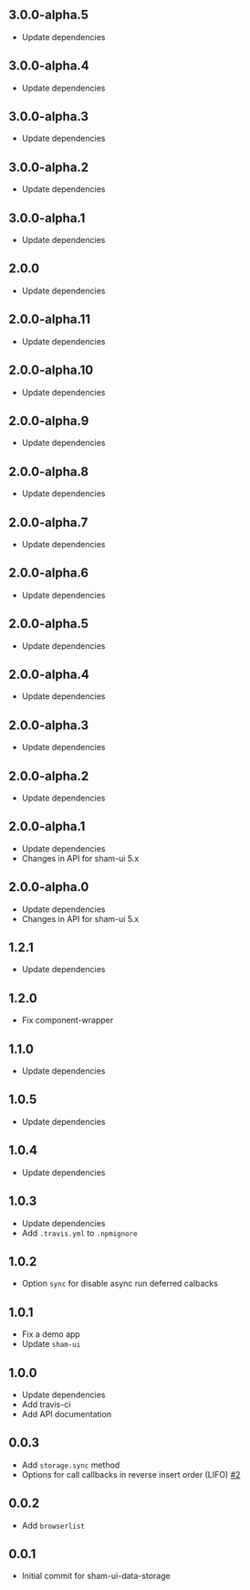 ## 3.0.0-alpha.5
* Update dependencies

## 3.0.0-alpha.4
* Update dependencies

## 3.0.0-alpha.3
* Update dependencies

## 3.0.0-alpha.2
* Update dependencies

## 3.0.0-alpha.1
* Update dependencies

## 2.0.0
* Update dependencies

## 2.0.0-alpha.11
* Update dependencies

## 2.0.0-alpha.10
* Update dependencies

## 2.0.0-alpha.9
* Update dependencies

## 2.0.0-alpha.8
* Update dependencies

## 2.0.0-alpha.7
* Update dependencies

## 2.0.0-alpha.6
* Update dependencies

## 2.0.0-alpha.5
* Update dependencies

## 2.0.0-alpha.4
* Update dependencies

## 2.0.0-alpha.3
* Update dependencies

## 2.0.0-alpha.2
* Update dependencies

## 2.0.0-alpha.1
* Update dependencies
* Changes in API for sham-ui 5.x 

## 2.0.0-alpha.0
* Update dependencies
* Changes in API for sham-ui 5.x

## 1.2.1
* Update dependencies

## 1.2.0
* Fix component-wrapper

## 1.1.0
* Update dependencies

## 1.0.5
* Update dependencies

## 1.0.4
* Update dependencies

## 1.0.3
* Update dependencies
* Add `.travis.yml` to `.npmignore`

## 1.0.2
* Option `sync` for disable async run deferred calbacks

## 1.0.1
* Fix a demo app
* Update `sham-ui`

## 1.0.0
* Update dependencies
* Add travis-ci
* Add API documentation

## 0.0.3
* Add `storage.sync` method
* Options for call callbacks in reverse insert order (LIFO) [#2](https://github.com/sham-ui/sham-ui-data-storage/issues/2)

## 0.0.2 
* Add `browserlist`

## 0.0.1 
* Initial commit for sham-ui-data-storage
